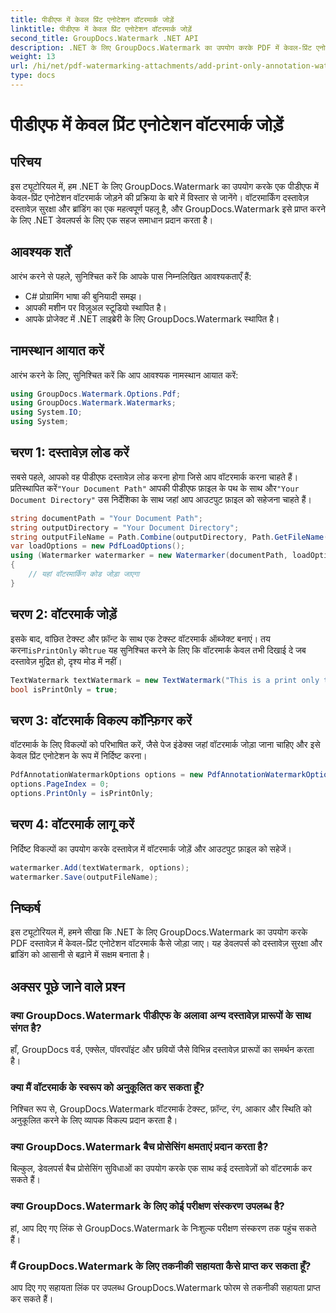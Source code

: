 ```yaml
---
title: पीडीएफ में केवल प्रिंट एनोटेशन वॉटरमार्क जोड़ें
linktitle: पीडीएफ में केवल प्रिंट एनोटेशन वॉटरमार्क जोड़ें
second_title: GroupDocs.Watermark .NET API
description: .NET के लिए GroupDocs.Watermark का उपयोग करके PDF में केवल-प्रिंट एनोटेशन वॉटरमार्क जोड़ने का तरीका जानें। दस्तावेज़ सुरक्षा और ब्रांडिंग को सहजता से बढ़ाएँ।
weight: 13
url: /hi/net/pdf-watermarking-attachments/add-print-only-annotation-watermark-pdf/
type: docs
---
```

# पीडीएफ में केवल प्रिंट एनोटेशन वॉटरमार्क जोड़ें

## परिचय
इस ट्यूटोरियल में, हम .NET के लिए GroupDocs.Watermark का उपयोग करके एक पीडीएफ में केवल-प्रिंट एनोटेशन वॉटरमार्क जोड़ने की प्रक्रिया के बारे में विस्तार से जानेंगे। वॉटरमार्किंग दस्तावेज़ दस्तावेज़ सुरक्षा और ब्रांडिंग का एक महत्वपूर्ण पहलू है, और GroupDocs.Watermark इसे प्राप्त करने के लिए .NET डेवलपर्स के लिए एक सहज समाधान प्रदान करता है।
## आवश्यक शर्तें
आरंभ करने से पहले, सुनिश्चित करें कि आपके पास निम्नलिखित आवश्यकताएँ हैं:
- C# प्रोग्रामिंग भाषा की बुनियादी समझ।
- आपकी मशीन पर विज़ुअल स्टूडियो स्थापित है।
- आपके प्रोजेक्ट में .NET लाइब्रेरी के लिए GroupDocs.Watermark स्थापित है।

## नामस्थान आयात करें
आरंभ करने के लिए, सुनिश्चित करें कि आप आवश्यक नामस्थान आयात करें:
```csharp
using GroupDocs.Watermark.Options.Pdf;
using GroupDocs.Watermark.Watermarks;
using System.IO;
using System;
```
## चरण 1: दस्तावेज़ लोड करें
 सबसे पहले, आपको वह पीडीएफ दस्तावेज़ लोड करना होगा जिसे आप वॉटरमार्क करना चाहते हैं। प्रतिस्थापित करें`"Your Document Path"` आपकी पीडीएफ फ़ाइल के पथ के साथ और`"Your Document Directory"` उस निर्देशिका के साथ जहां आप आउटपुट फ़ाइल को सहेजना चाहते हैं।
```csharp
string documentPath = "Your Document Path";
string outputDirectory = "Your Document Directory";
string outputFileName = Path.Combine(outputDirectory, Path.GetFileName(documentPath));
var loadOptions = new PdfLoadOptions();
using (Watermarker watermarker = new Watermarker(documentPath, loadOptions))
{
    // यहां वॉटरमार्किंग कोड जोड़ा जाएगा
}
```
## चरण 2: वॉटरमार्क जोड़ें
इसके बाद, वांछित टेक्स्ट और फ़ॉन्ट के साथ एक टेक्स्ट वॉटरमार्क ऑब्जेक्ट बनाएं। तय करना`isPrintOnly` को`true` यह सुनिश्चित करने के लिए कि वॉटरमार्क केवल तभी दिखाई दे जब दस्तावेज़ मुद्रित हो, दृश्य मोड में नहीं।
```csharp
TextWatermark textWatermark = new TextWatermark("This is a print only test watermark. It won't appear in view mode.", new Font("Arial", 8));
bool isPrintOnly = true;
```
## चरण 3: वॉटरमार्क विकल्प कॉन्फ़िगर करें
वॉटरमार्क के लिए विकल्पों को परिभाषित करें, जैसे पेज इंडेक्स जहां वॉटरमार्क जोड़ा जाना चाहिए और इसे केवल प्रिंट एनोटेशन के रूप में निर्दिष्ट करना।
```csharp
PdfAnnotationWatermarkOptions options = new PdfAnnotationWatermarkOptions();
options.PageIndex = 0;
options.PrintOnly = isPrintOnly;
```
## चरण 4: वॉटरमार्क लागू करें
निर्दिष्ट विकल्पों का उपयोग करके दस्तावेज़ में वॉटरमार्क जोड़ें और आउटपुट फ़ाइल को सहेजें।
```csharp
watermarker.Add(textWatermark, options);
watermarker.Save(outputFileName);
```

## निष्कर्ष
इस ट्यूटोरियल में, हमने सीखा कि .NET के लिए GroupDocs.Watermark का उपयोग करके PDF दस्तावेज़ में केवल-प्रिंट एनोटेशन वॉटरमार्क कैसे जोड़ा जाए। यह डेवलपर्स को दस्तावेज़ सुरक्षा और ब्रांडिंग को आसानी से बढ़ाने में सक्षम बनाता है।
## अक्सर पूछे जाने वाले प्रश्न
### क्या GroupDocs.Watermark पीडीएफ के अलावा अन्य दस्तावेज़ प्रारूपों के साथ संगत है?
हाँ, GroupDocs वर्ड, एक्सेल, पॉवरपॉइंट और छवियों जैसे विभिन्न दस्तावेज़ प्रारूपों का समर्थन करता है।
### क्या मैं वॉटरमार्क के स्वरूप को अनुकूलित कर सकता हूँ?
निश्चित रूप से, GroupDocs.Watermark वॉटरमार्क टेक्स्ट, फ़ॉन्ट, रंग, आकार और स्थिति को अनुकूलित करने के लिए व्यापक विकल्प प्रदान करता है।
### क्या GroupDocs.Watermark बैच प्रोसेसिंग क्षमताएं प्रदान करता है?
बिल्कुल, डेवलपर्स बैच प्रोसेसिंग सुविधाओं का उपयोग करके एक साथ कई दस्तावेज़ों को वॉटरमार्क कर सकते हैं।
### क्या GroupDocs.Watermark के लिए कोई परीक्षण संस्करण उपलब्ध है?
हां, आप दिए गए लिंक से GroupDocs.Watermark के निःशुल्क परीक्षण संस्करण तक पहुंच सकते हैं।
### मैं GroupDocs.Watermark के लिए तकनीकी सहायता कैसे प्राप्त कर सकता हूँ?
आप दिए गए सहायता लिंक पर उपलब्ध GroupDocs.Watermark फोरम से तकनीकी सहायता प्राप्त कर सकते हैं।